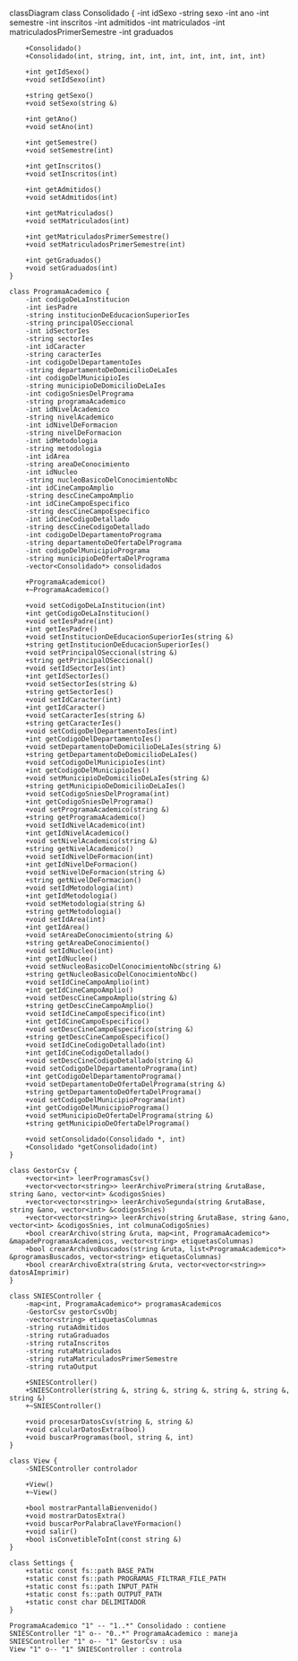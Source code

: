 classDiagram
    class Consolidado {
        -int idSexo
        -string sexo
        -int ano
        -int semestre
        -int inscritos
        -int admitidos
        -int matriculados
        -int matriculadosPrimerSemestre
        -int graduados

        +Consolidado()
        +Consolidado(int, string, int, int, int, int, int, int, int)

        +int getIdSexo()
        +void setIdSexo(int)

        +string getSexo()
        +void setSexo(string &)

        +int getAno()
        +void setAno(int)

        +int getSemestre()
        +void setSemestre(int)

        +int getInscritos()
        +void setInscritos(int)

        +int getAdmitidos()
        +void setAdmitidos(int)

        +int getMatriculados()
        +void setMatriculados(int)

        +int getMatriculadosPrimerSemestre()
        +void setMatriculadosPrimerSemestre(int)

        +int getGraduados()
        +void setGraduados(int)
    }

    class ProgramaAcademico {
        -int codigoDeLaInstitucion
        -int iesPadre
        -string institucionDeEducacionSuperiorIes
        -string principalOSeccional
        -int idSectorIes
        -string sectorIes
        -int idCaracter
        -string caracterIes
        -int codigoDelDepartamentoIes
        -string departamentoDeDomicilioDeLaIes
        -int codigoDelMunicipioIes
        -string municipioDeDomicilioDeLaIes
        -int codigoSniesDelPrograma
        -string programaAcademico
        -int idNivelAcademico
        -string nivelAcademico
        -int idNivelDeFormacion
        -string nivelDeFormacion
        -int idMetodologia
        -string metodologia
        -int idArea
        -string areaDeConocimiento
        -int idNucleo
        -string nucleoBasicoDelConocimientoNbc
        -int idCineCampoAmplio
        -string descCineCampoAmplio
        -int idCineCampoEspecifico
        -string descCineCampoEspecifico
        -int idCineCodigoDetallado
        -string descCineCodigoDetallado
        -int codigoDelDepartamentoPrograma
        -string departamentoDeOfertaDelPrograma
        -int codigoDelMunicipioPrograma
        -string municipioDeOfertaDelPrograma
        -vector<Consolidado*> consolidados

        +ProgramaAcademico()
        +~ProgramaAcademico()
        
        +void setCodigoDeLaInstitucion(int)
        +int getCodigoDeLaInstitucion()
        +void setIesPadre(int)
        +int getIesPadre()
        +void setInstitucionDeEducacionSuperiorIes(string &)
        +string getInstitucionDeEducacionSuperiorIes()
        +void setPrincipalOSeccional(string &)
        +string getPrincipalOSeccional()
        +void setIdSectorIes(int)
        +int getIdSectorIes()
        +void setSectorIes(string &)
        +string getSectorIes()
        +void setIdCaracter(int)
        +int getIdCaracter()
        +void setCaracterIes(string &)
        +string getCaracterIes()
        +void setCodigoDelDepartamentoIes(int)
        +int getCodigoDelDepartamentoIes()
        +void setDepartamentoDeDomicilioDeLaIes(string &)
        +string getDepartamentoDeDomicilioDeLaIes()
        +void setCodigoDelMunicipioIes(int)
        +int getCodigoDelMunicipioIes()
        +void setMunicipioDeDomicilioDeLaIes(string &)
        +string getMunicipioDeDomicilioDeLaIes()
        +void setCodigoSniesDelPrograma(int)
        +int getCodigoSniesDelPrograma()
        +void setProgramaAcademico(string &)
        +string getProgramaAcademico()
        +void setIdNivelAcademico(int)
        +int getIdNivelAcademico()
        +void setNivelAcademico(string &)
        +string getNivelAcademico()
        +void setIdNivelDeFormacion(int)
        +int getIdNivelDeFormacion()
        +void setNivelDeFormacion(string &)
        +string getNivelDeFormacion()
        +void setIdMetodologia(int)
        +int getIdMetodologia()
        +void setMetodologia(string &)
        +string getMetodologia()
        +void setIdArea(int)
        +int getIdArea()
        +void setAreaDeConocimiento(string &)
        +string getAreaDeConocimiento()
        +void setIdNucleo(int)
        +int getIdNucleo()
        +void setNucleoBasicoDelConocimientoNbc(string &)
        +string getNucleoBasicoDelConocimientoNbc()
        +void setIdCineCampoAmplio(int)
        +int getIdCineCampoAmplio()
        +void setDescCineCampoAmplio(string &)
        +string getDescCineCampoAmplio()
        +void setIdCineCampoEspecifico(int)
        +int getIdCineCampoEspecifico()
        +void setDescCineCampoEspecifico(string &)
        +string getDescCineCampoEspecifico()
        +void setIdCineCodigoDetallado(int)
        +int getIdCineCodigoDetallado()
        +void setDescCineCodigoDetallado(string &)
        +void setCodigoDelDepartamentoPrograma(int)
        +int getCodigoDelDepartamentoPrograma()
        +void setDepartamentoDeOfertaDelPrograma(string &)
        +string getDepartamentoDeOfertaDelPrograma()
        +void setCodigoDelMunicipioPrograma(int)
        +int getCodigoDelMunicipioPrograma()
        +void setMunicipioDeOfertaDelPrograma(string &)
        +string getMunicipioDeOfertaDelPrograma()

        +void setConsolidado(Consolidado *, int)
        +Consolidado *getConsolidado(int)
    }

    class GestorCsv {
        +vector<int> leerProgramasCsv()
        +vector<vector<string>> leerArchivoPrimera(string &rutaBase, string &ano, vector<int> &codigosSnies)
        +vector<vector<string>> leerArchivoSegunda(string &rutaBase, string &ano, vector<int> &codigosSnies)
        +vector<vector<string>> leerArchivo(string &rutaBase, string &ano, vector<int> &codigosSnies, int colmunaCodigoSnies)
        +bool crearArchivo(string &ruta, map<int, ProgramaAcademico*> &mapadeProgramasAcademicos, vector<string> etiquetasColumnas)
        +bool crearArchivoBuscados(string &ruta, list<ProgramaAcademico*> &programasBuscados, vector<string> etiquetasColumnas)
        +bool crearArchivoExtra(string &ruta, vector<vector<string>> datosAImprimir)
    }

    class SNIESController {
        -map<int, ProgramaAcademico*> programasAcademicos
        -GestorCsv gestorCsvObj
        -vector<string> etiquetasColumnas
        -string rutaAdmitidos
        -string rutaGraduados
        -string rutaInscritos
        -string rutaMatriculados
        -string rutaMatriculadosPrimerSemestre
        -string rutaOutput

        +SNIESController() 
        +SNIESController(string &, string &, string &, string &, string &, string &)
        +~SNIESController()

        +void procesarDatosCsv(string &, string &)
        +void calcularDatosExtra(bool)
        +void buscarProgramas(bool, string &, int)
    }

    class View {
        -SNIESController controlador

        +View()
        +~View()

        +bool mostrarPantallaBienvenido()
        +void mostrarDatosExtra()
        +void buscarPorPalabraClaveYFormacion()
        +void salir()
        +bool isConvetibleToInt(const string &)
    }

    class Settings {
        +static const fs::path BASE_PATH
        +static const fs::path PROGRAMAS_FILTRAR_FILE_PATH
        +static const fs::path INPUT_PATH
        +static const fs::path OUTPUT_PATH
        +static const char DELIMITADOR
    }

    ProgramaAcademico "1" -- "1..*" Consolidado : contiene
    SNIESController "1" o-- "0..*" ProgramaAcademico : maneja
    SNIESController "1" o-- "1" GestorCsv : usa
    View "1" o-- "1" SNIESController : controla